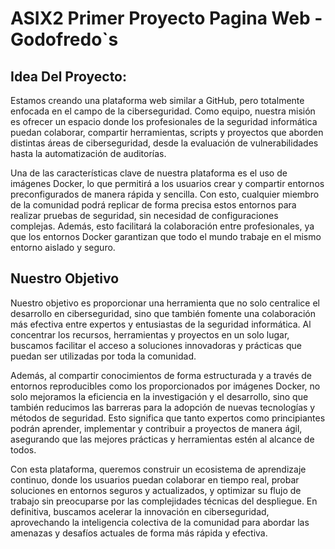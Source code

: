 <h1>ASIX2 Primer Proyecto Pagina Web - Godofredo`s</h1>

<h2>Idea Del Proyecto:</h2>


<p>Estamos creando una plataforma web similar a GitHub, pero totalmente enfocada en el campo de la ciberseguridad. Como equipo, nuestra misión es ofrecer un espacio donde los profesionales de la seguridad informática puedan colaborar, compartir herramientas, scripts y proyectos que aborden distintas áreas de ciberseguridad, desde la evaluación de vulnerabilidades hasta la automatización de auditorías.

Una de las características clave de nuestra plataforma es el uso de imágenes Docker, lo que permitirá a los usuarios crear y compartir entornos preconfigurados de manera rápida y sencilla. Con esto, cualquier miembro de la comunidad podrá replicar de forma precisa estos entornos para realizar pruebas de seguridad, sin necesidad de configuraciones complejas. Además, esto facilitará la colaboración entre profesionales, ya que los entornos Docker garantizan que todo el mundo trabaje en el mismo entorno aislado y seguro.</p>

<h2>Nuestro Objetivo</h2>
<p>Nuestro objetivo es proporcionar una herramienta que no solo centralice el desarrollo en ciberseguridad, sino que también fomente una colaboración más efectiva entre expertos y entusiastas de la seguridad informática. Al concentrar los recursos, herramientas y proyectos en un solo lugar, buscamos facilitar el acceso a soluciones innovadoras y prácticas que puedan ser utilizadas por toda la comunidad.

Además, al compartir conocimientos de forma estructurada y a través de entornos reproducibles como los proporcionados por imágenes Docker, no solo mejoramos la eficiencia en la investigación y el desarrollo, sino que también reducimos las barreras para la adopción de nuevas tecnologías y métodos de seguridad. Esto significa que tanto expertos como principiantes podrán aprender, implementar y contribuir a proyectos de manera ágil, asegurando que las mejores prácticas y herramientas estén al alcance de todos.

Con esta plataforma, queremos construir un ecosistema de aprendizaje continuo, donde los usuarios puedan colaborar en tiempo real, probar soluciones en entornos seguros y actualizados, y optimizar su flujo de trabajo sin preocuparse por las complejidades técnicas del despliegue. En definitiva, buscamos acelerar la innovación en ciberseguridad, aprovechando la inteligencia colectiva de la comunidad para abordar las amenazas y desafíos actuales de forma más rápida y efectiva.</p>

    
